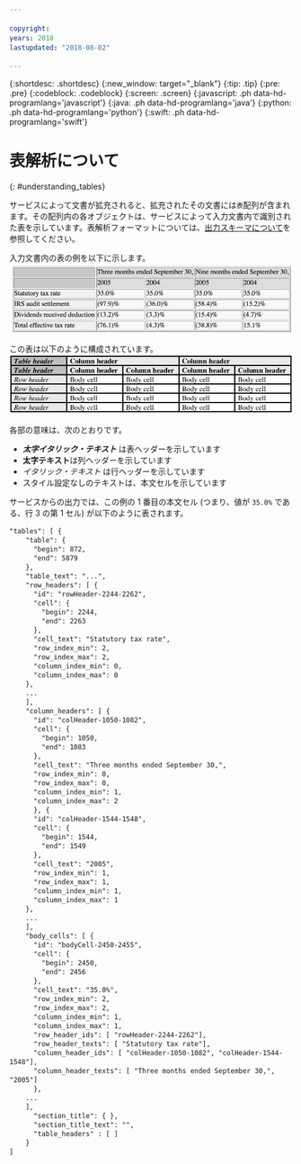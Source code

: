 ```yaml
---

copyright:
years: 2018
lastupdated: "2018-08-02"

---
```


{:shortdesc: .shortdesc}
{:new_window: target="_blank"}
{:tip: .tip}
{:pre: .pre}
{:codeblock: .codeblock}
{:screen: .screen}
{:javascript: .ph data-hd-programlang='javascript'}
{:java: .ph data-hd-programlang='java'}
{:python: .ph data-hd-programlang='python'}
{:swift: .ph data-hd-programlang='swift'}

# 表解析について
{: #understanding_tables}

サービスによって文書が拡充されると、拡充されたその文書には`表`配列が含まれます。その配列内の各オブジェクトは、サービスによって入力文書内で識別された表を示しています。表解析フォーマットについては、[出力スキーマについて](/docs/services/compare-and-comply/schema.html#output_schema)を参照してください。

入力文書内の表の例を以下に示します。
 ![表の例](images/example-table.png)

この表は以下のように構成されています。
 ![表の構成](images/table-comp.png)
 
各部の意味は、次のとおりです。

<ul>
  <li><strong><em>太字イタリック・テキスト</em></strong> は表ヘッダーを示しています</li>
  <li><strong>太字テキスト</strong>は列ヘッダーを示しています</li>
  <li><em>イタリック・テキスト</em> は行ヘッダーを示しています</li>
  <li>スタイル設定なしのテキストは、本文セルを示しています</li>
</ul>
  
サービスからの出力では、この例の 1 番目の本文セル (つまり、値が `35.0%` である、行 3 の第 1 セル) が以下のように表されます。

```
"tables": [ {
    "table": {
      "begin": 872,
      "end": 5879
    },
    "table_text": "...",
    "row_headers": [ {
      "id": "rowHeader-2244-2262",
      "cell": {
        "begin": 2244,
        "end": 2263
      },
      "cell_text": "Statutory tax rate",
      "row_index_min": 2,
      "row_index_max": 2,
      "column_index_min": 0,
      "column_index_max": 0
    },
    ... 
    ],
    "column_headers": [ {
      "id": "colHeader-1050-1082",
      "cell": {
        "begin": 1050,
        "end": 1083
      },
      "cell_text": "Three months ended September 30,",
      "row_index_min": 0,
      "row_index_max": 0,
      "column_index_min": 1,
      "column_index_max": 2
      }, {
      "id": "colHeader-1544-1548",
      "cell": {
        "begin": 1544,
        "end": 1549
      },
      "cell_text": "2005",
      "row_index_min": 1,
      "row_index_max": 1,
      "column_index_min": 1,
      "column_index_max": 1
    },
    ...
    ],
    "body_cells": [ {
      "id": "bodyCell-2450-2455",
      "cell": {
        "begin": 2450,
        "end": 2456
      },
      "cell_text": "35.0%",
      "row_index_min": 2,
      "row_index_max": 2,
      "column_index_min": 1,
      "column_index_max": 1,
      "row_header_ids": [ "rowHeader-2244-2262"],
      "row_header_texts": [ "Statutory tax rate"],
      "column_header_ids": [ "colHeader-1050-1082", "colHeader-1544-1548"],
      "column_header_texts": [ "Three months ended September 30,", "2005"]
      },
    ...
    ],
      "section_title": { },
      "section_title_text": "",
      "table_headers" : [ ]
    } 
]
```
    
